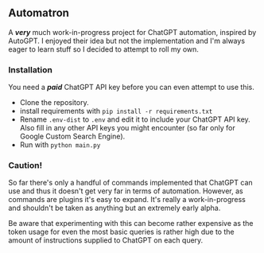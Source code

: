 ## Automatron
A ***very*** much work-in-progress project for ChatGPT automation, inspired by AutoGPT.
I enjoyed their idea but not the implementation and I'm always eager to learn stuff so I decided to attempt to roll my own.

### Installation

You need a ***paid*** ChatGPT API key before you can even attempt to use this. 

- Clone the repository.
- install requirements with ```pip install -r requirements.txt```
- Rename ```.env-dist``` to ```.env``` and edit it to include your ChatGPT API key. Also fill in any other API keys you might encounter (so far only for Google Custom Search Engine).
- Run with ```python main.py```

### Caution!

So far there's only a handful of commands implemented that ChatGPT can use and thus it doesn't get very far in terms of automation.
However, as commands are plugins it's easy to expand. It's really a work-in-progress and shouldn't be taken as anything but an extremely early alpha.

Be aware that experimenting with this can become rather expensive as the token usage for even the most basic queries is rather high due to the amount of instructions supplied to ChatGPT on each query.
